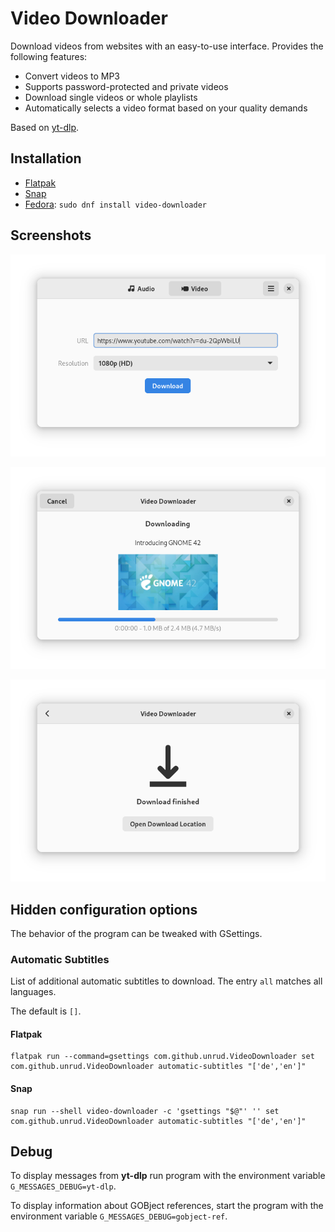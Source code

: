 # Video Downloader

Download videos from websites with an easy-to-use interface.
Provides the following features:

  * Convert videos to MP3
  * Supports password-protected and private videos
  * Download single videos or whole playlists
  * Automatically selects a video format based on your quality demands

Based on [yt-dlp](https://github.com/yt-dlp/yt-dlp).

## Installation

  * [Flatpak](https://flathub.org/apps/details/com.github.unrud.VideoDownloader)
  * [Snap](https://snapcraft.io/video-downloader)
  * [Fedora](https://src.fedoraproject.org/rpms/video-downloader): `sudo dnf install video-downloader`

## Screenshots

![screenshot 1](https://raw.githubusercontent.com/Unrud/video-downloader/master/screenshots/1.png)

![screenshot 2](https://raw.githubusercontent.com/Unrud/video-downloader/master/screenshots/2.png)

![screenshot 3](https://raw.githubusercontent.com/Unrud/video-downloader/master/screenshots/3.png)

## Hidden configuration options

The behavior of the program can be tweaked with GSettings.

### Automatic Subtitles

List of additional automatic subtitles to download. The entry `all` matches all languages.

The default is `[]`.

#### Flatpak

```
flatpak run --command=gsettings com.github.unrud.VideoDownloader set com.github.unrud.VideoDownloader automatic-subtitles "['de','en']"
```

#### Snap

```
snap run --shell video-downloader -c 'gsettings "$@"' '' set com.github.unrud.VideoDownloader automatic-subtitles "['de','en']"
```

## Debug

To display messages from **yt-dlp** run program with the environment variable `G_MESSAGES_DEBUG=yt-dlp`.

To display information about GOBject references, start the program with the environment variable `G_MESSAGES_DEBUG=gobject-ref`.
